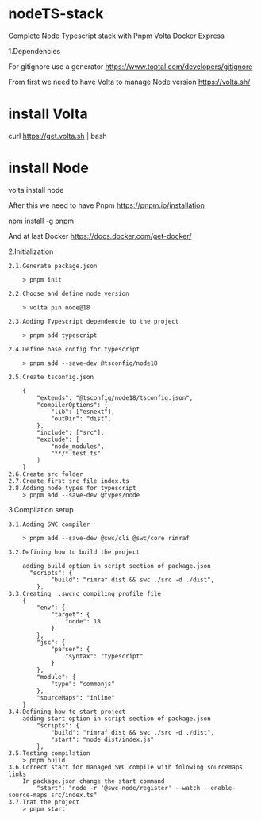 # nodeTS-stack
Complete Node Typescript stack with Pnpm Volta Docker Express

1.Dependencies

For gitignore use a generator
https://www.toptal.com/developers/gitignore

From first we need to have Volta to manage Node version
https://volta.sh/

# install Volta
curl https://get.volta.sh | bash

# install Node
volta install node

After this we need to have Pnpm
https://pnpm.io/installation

npm install -g pnpm

And at last Docker
https://docs.docker.com/get-docker/

2.Initialization

    2.1.Generate package.json

        > pnpm init

    2.2.Choose and define node version

        > volta pin node@18

    2.3.Adding Typescript dependencie to the project

        > pnpm add typescript

    2.4.Define base config for typescript

        > pnpm add --save-dev @tsconfig/node18

    2.5.Create tsconfig.json

        {
            "extends": "@tsconfig/node18/tsconfig.json",
            "compilerOptions": {
                "lib": ["esnext"],
                "outDir": "dist",
            },
            "include": ["src"],
            "exclude": [
                "node_modules",
                "**/*.test.ts"
            ]
        }
    2.6.Create src folder
    2.7.Create first src file index.ts
    2.8.Adding node types for typescript
        > pnpm add --save-dev @types/node

3.Compilation setup

    3.1.Adding SWC compiler

        > pnpm add --save-dev @swc/cli @swc/core rimraf

    3.2.Defining how to build the project
    
        adding build option in script section of package.json
          "scripts": {
                "build": "rimraf dist && swc ./src -d ./dist",
            },
    3.3.Creating  .swcrc compiling profile file
        {
            "env": {
                "target": {
                    "node": 18
                }
            },
            "jsc": {
                "parser": {
                    "syntax": "typescript"
                }
            },
            "module": {
                "type": "commonjs"
            },
            "sourceMaps": "inline"
        }
    3.4.Defining how to start project
        adding start option in script section of package.json
            "scripts": {
                "build": "rimraf dist && swc ./src -d ./dist",
                "start": "node dist/index.js"
            },
    3.5.Testing compilation
        > pnpm build
    3.6.Correct start for managed SWC compile with folowing sourcemaps links
        In package.json change the start command
            "start": "node -r '@swc-node/register' --watch --enable-source-maps src/index.ts"
    3.7.Trat the project
        > pnpm start
    